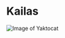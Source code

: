 # Kailas
![Image of Yaktocat](https://encrypted-tbn0.gstatic.com/images?q=tbn:ANd9GcRjYSMQJToE4z85CJF5Zuey5tWS6FfapjEKMA&s)
